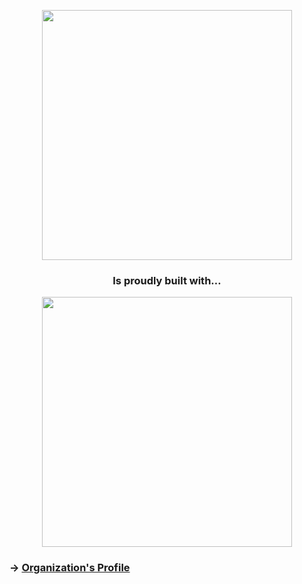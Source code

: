 <p align="center">
    <a href="https://github.com/Gold-Devs" target="_blank">
        <img src="https://raw.githubusercontent.com/Gold-Devs/.github/main/svg/GD_021628.svg"
             width="400" />
    </a>
</p>

<h3 align="center">Is proudly built with&hellip; </h3>

<p align="center">
    <a href="https://laravel.com" target="_blank">
        <img src="https://raw.githubusercontent.com/laravel/art/master/logo-lockup/5%20SVG/2%20CMYK/1%20Full%20Color/laravel-logolockup-cmyk-red.svg"
             width="400" />
    </a>
</p>

### -> [Organization's Profile](https://github.com/Gold-Devs)
